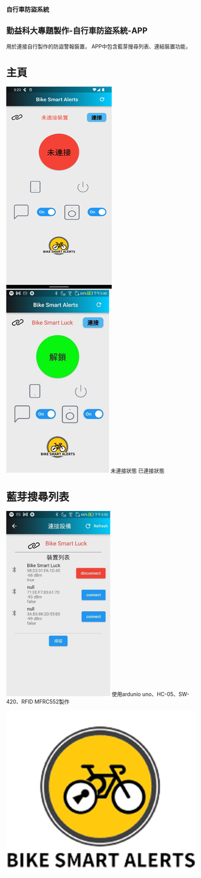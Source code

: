 ### 自行車防盜系統
## 勤益科大專題製作-自行車防盜系統-APP
用於連接自行製作的防盜警報裝置，
APP中包含藍芽搜尋列表、連結裝置功能，
# 主頁
![alt text](/assets/image-1.png)![alt text](/assets/image-2.png)
        未連接狀態                         已連接狀態


# 藍芽搜尋列表
![alt text](/assets/image-3.png)
使用ardunio uno、HC-05、SW-420、RFID MFRC552製作

![alt text](/assets/image.png)
